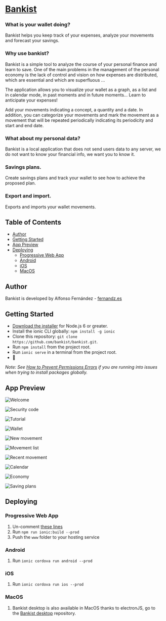 # [Bankist](https://bankist.xyz)

### What is your wallet doing?

Bankist helps you keep track of your expenses, analyze your movements and forecast your savings.

### Why use bankist?

Bankist is a simple tool to analyze the course of your personal finance and learn to save. One of the main problems in the management of the personal economy is the lack of control and vision on how expenses are distributed, which are essential and which are superfluous ...

The application allows you to visualize your wallet as a graph, as a list and in calendar mode, in past moments and in future moments... Learn to anticipate your expenses!

Add your movements indicating a concept, a quantity and a date. In addition, you can categorize your movements and mark the movement as a movement that will be repeated periodically indicating its periodicity and start and end date.

### What about my personal data?

Bankist is a local application that does not send users data to any server, we do not want to know your financial info, we want you to know it.

### Savings plans.

Create savings plans and track your wallet to see how to achieve the proposed plan.

### Export and import.

Exports and imports your wallet movements.


## Table of Contents

- [Author](#author)
- [Getting Started](#getting-started)
- [App Preview](#app-preview)
- [Deploying](#deploying)
  - [Progressive Web App](#progressive-web-app)
  - [Android](#android)
  - [iOS](#ios)
  - [MacOS](#macOS)


## Author

Bankist is developed by Alfonso Fernández - [fernandz.es](https://fernandz.es/)


## Getting Started

* [Download the installer](https://nodejs.org/) for Node.js 6 or greater.
* Install the ionic CLI globally: `npm install -g ionic`
* Clone this repository: `git clone https://github.com/bankist/bankist.git`.
* Run `npm install` from the project root.
* Run `ionic serve` in a terminal from the project root.
* :tada:

_Note: See [How to Prevent Permissions Errors](https://docs.npmjs.com/getting-started/fixing-npm-permissions) if you are running into issues when trying to install packages globally._


## App Preview


![Welcome](resources/screenshots/bankist-screenshot-1.jpg)

![Security code](resources/screenshots/bankist-screenshot-2.jpg)

![Tutorial](resources/screenshots/bankist-screenshot-3.jpg)

![Wallet](resources/screenshots/bankist-screenshot-4.jpg)

![New movement](resources/screenshots/bankist-screenshot-5.jpg)

![Movement list](resources/screenshots/bankist-screenshot-6.jpg)

![Recent movement](resources/screenshots/bankist-screenshot-7.jpg)

![Calendar](resources/screenshots/bankist-screenshot-8.jpg)

![Economy](resources/screenshots/bankist-screenshot-9.jpg)

![Saving plans](resources/screenshots/bankist-screenshot-10.jpg)


## Deploying

### Progressive Web App

1. Un-comment [these lines](https://github.com/ionic-team/ionic2-app-base/blob/master/src/index.html#L21)
2. Run `npm run ionic:build --prod`
3. Push the `www` folder to your hosting service

### Android

1. Run `ionic cordova run android --prod`

### iOS

1. Run `ionic cordova run ios --prod`

### MacOS

1. Bankist desktop is also available in MacOS thanks to electronJS, go to the [Bankist desktop](https://github.com/bankist/bankist-desktop) repository.
